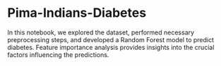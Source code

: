 # Pima-Indians-Diabetes
In this notebook, we explored the dataset, performed necessary preprocessing steps, and developed a Random Forest model to predict diabetes. Feature importance analysis provides insights into the crucial factors influencing the predictions.
